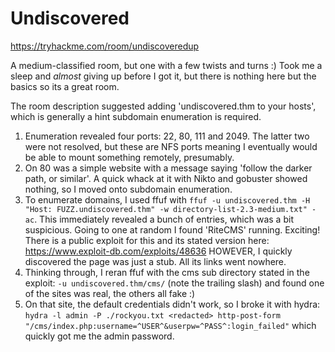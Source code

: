 # Undiscovered

https://tryhackme.com/room/undiscoveredup

A medium-classified room, but one with a few twists and turns :) Took me a sleep and *almost* giving up before I got it, but there is nothing here but the basics so its a great room.

The room description suggested adding 'undiscovered.thm to your hosts', which is generally a hint subdomain enumeration is required.

1. Enumeration revealed four ports: 22, 80, 111 and 2049. The latter two were not resolved, but these are NFS ports meaning I eventually would be able to mount something remotely, presumably.
2. On 80 was a simple website with a message saying 'follow the darker path, or similar'. A quick whack at it with Nikto and gobuster showed nothing, so I moved onto subdomain enumeration.
3. To enumerate domains, I used ffuf with `ffuf -u undiscovered.thm -H "Host: FUZZ.undiscovered.thm" -w directory-list-2.3-medium.txt" -ac`. This immediately revealed a bunch of entries, which was a bit suspicious. Going to one at random I found 'RiteCMS' running. Exciting! There is a public exploit for this and its stated version here: https://www.exploit-db.com/exploits/48636 HOWEVER, I quickly discovered the page was just a stub. All its links went nowhere.
4. Thinking through, I reran ffuf with the cms sub directory stated in the exploit: `-u undiscovered.thm/cms/` (note the trailing slash) and found one of the sites was real, the others all fake :)
5. On that site, the default credentials didn't work, so I broke it with hydra: `hydra -l admin -P ./rockyou.txt <redacted> http-post-form "/cms/index.php:username=^USER^&userpw=^PASS^:login_failed"` which quickly got me the admin password.
